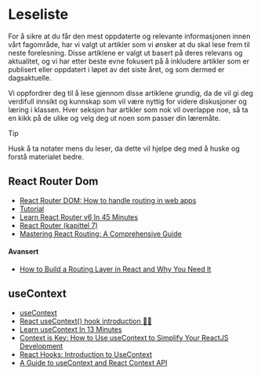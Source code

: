 # Leseliste
For å sikre at du får den mest oppdaterte og relevante informasjonen innen vårt fagområde, har vi valgt ut artikler som vi ønsker at du skal lese frem til neste forelesning. Disse artiklene er valgt ut basert på deres relevans og aktualitet, og vi har etter beste evne fokusert på å inkludere artikler som er publisert eller oppdatert i løpet av det siste året, og som dermed er dagsaktuelle.

Vi oppfordrer deg til å lese gjennom disse artiklene grundig, da de vil gi deg verdifull innsikt og kunnskap som vil være nyttig for videre diskusjoner og læring i klassen. Hver seksjon har artikler som nok vil overlappe noe, så ta en kikk på de ulike og velg deg ut noen som passer din læremåte.

> [!TIP]  
> Husk å ta notater mens du leser, da dette vil hjelpe deg med å huske og forstå materialet bedre.

## React Router Dom

- [React Router DOM: How to handle routing in web apps](https://blog.logrocket.com/react-router-dom-tutorial-examples/)
- [Tutorial](https://reactrouter.com/en/main/start/tutorial)
- [Learn React Router v6 In 45 Minutes](https://www.youtube.com/watch?v=Ul3y1LXxzdU)
- [React Router (kapittel 7)](https://www.linkedin.com/learning/react-js-essential-training-14836121/installing-react-router-v6)
- [Mastering React Routing: A Comprehensive Guide](https://medium.com/@aysunitai/mastering-react-routing-a-comprehensive-guide-86d5ad0d5df)

#### Avansert

- [How to Build a Routing Layer in React and Why You Need It](https://semaphoreci.com/blog/routing-layer-react)

## useContext

- [useContext](https://react.dev/reference/react/useContext)
- [React useContext() hook introduction 🧗‍♂️](https://www.youtube.com/watch?v=FpNfvbNYPsg)
- [Learn useContext In 13 Minutes](https://www.youtube.com/watch?v=5LrDIWkK_Bc)
- [Context is Key: How to Use useContext to Simplify Your ReactJS Development](https://www.linkedin.com/pulse/context-key-how-use-usecontext-simplify-your-reactjs-shubham-singh/)
- [React Hooks: Introduction to UseContext](https://ariangarshi.medium.com/react-hooks-introduction-to-usecontext-631303945d1c)
- [A Guide to useContext and React Context API](https://refine.dev/blog/usecontext-and-react-context)